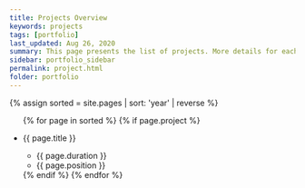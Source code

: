 ```yaml
---
title: Projects Overview
keywords: projects
tags: [portfolio]
last_updated: Aug 26, 2020
summary: This page presents the list of projects. More details for each project can be found by following the link sign at the end. Alternatively, the navigation menu on the top has these titles. 
sidebar: portfolio_sidebar
permalink: project.html
folder: portfolio
---
```


{% assign sorted = site.pages | sort: 'year' | reverse %}
 
<ul>

{% for page in sorted %}
{% if page.project %}
<li>{{ page.title }} <a class="noCrossRef" href="{{ site.urlx }}{{ page.url }}"><i class="fa fa-link"></i></a></li>
<ul>
  <li>{{ page.duration }}</li>
  <li>{{ page.position }}</li>
</ul>
{% endif %}
{% endfor %}
</ul>